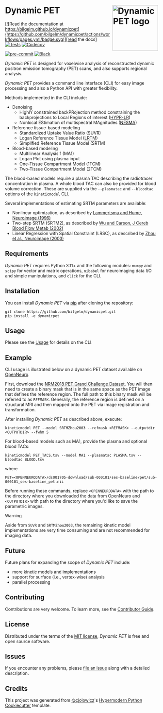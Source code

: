 # Dynamic PET <img src="docs/logo.png" align="right" height="150" alt="Dynamic PET logo"/>

<!-- [![PyPI](https://img.shields.io/pypi/v/dynamicpet.svg)][pypi_]
[![Status](https://img.shields.io/pypi/status/dynamicpet.svg)][status]
[![Python Version](https://img.shields.io/pypi/pyversions/dynamicpet)][python version]
[![License](https://img.shields.io/pypi/l/dynamicpet)][license]
-->

[![Read the documentation at https://bilgelm.github.io/dynamicpet](https://github.com/bilgelm/dynamicpet/actions/workflows/pages.yml/badge.svg)][read the docs]
[![Tests](https://github.com/bilgelm/dynamicpet/workflows/Tests/badge.svg)][tests]
[![Codecov](https://codecov.io/gh/bilgelm/dynamicpet/branch/main/graph/badge.svg)][codecov]

[![pre-commit](https://img.shields.io/badge/pre--commit-enabled-brightgreen?logo=pre-commit&logoColor=white)][pre-commit]
[![Black](https://img.shields.io/badge/code%20style-black-000000.svg)][black]

<!--
[pypi_]: https://pypi.org/project/dynamicpet/
[status]: https://pypi.org/project/dynamicpet/
[python version]: https://pypi.org/project/dynamicpet
-->

[read the docs]: https://bilgelm.github.io/dynamicpet
[tests]: https://github.com/bilgelm/dynamicpet/actions?workflow=Tests
[codecov]: https://app.codecov.io/gh/bilgelm/dynamicpet
[pre-commit]: https://github.com/pre-commit/pre-commit
[black]: https://github.com/psf/black

_Dynamic PET_ is designed for voxelwise analysis of reconstructed dynamic
positron emission tomography (PET) scans, and also supports regional analysis.

_Dynamic PET_ provides a command line interface (CLI) for easy image processing and also a Python API with greater flexibility.

Methods implemented in the CLI include:

- Denoising
  - HighlY constrained backPRojection method constraining the backprojections to Local Regions of interest ([HYPR-LR])
  - Nonlocal EStimation of multispectral MAgnitudes ([NESMA])
- Reference tissue-based modeling
  - Standardized Uptake Value Ratio (SUVR)
  - Logan Reference Tissue Model ([LRTM])
  - Simplified Reference Tissue Model (SRTM)
- Blood-based modeling
  - Multilinear Analysis 1 (MA1)
  - Logan Plot using plasma input
  - One-Tissue Compartment Model (1TCM)
  - Two-Tissue Compartment Model (2TCM)

The blood-based models require a plasma TAC describing the
radiotracer concentration in plasma. A whole blood TAC can also be
provided for blood volume correction. These are supplied via the
`--plasmatac` and `--bloodtac` options of the `kineticmodel` CLI.

Several implementations of estimating SRTM parameters are available:

- Nonlinear optimization, as described by [Lammertsma and Hume, Neuroimage (1996)](https://doi.org/10.1006/nimg.1996.0066)
- Two-step SRTM (SRTM2), as described by [Wu and Carson, J Cereb Blood Flow Metab (2002)](https://doi.org/10.1097/01.WCB.0000033967.83623.34)
- Linear Regression with Spatial Constraint (LRSC), as described by [Zhou et al., Neuroimage (2003)](<https://doi.org/10.1016/S1053-8119(03)00017-X>)

[lrtm]: https://doi.org/10.1097/00004647-199609000-00008
[hypr-lr]: https://doi.org/10.2967/jnumed.109.073999
[nesma]: https://doi.org/10.1111/jon.12537

## Requirements

_Dynamic PET_ requires Python 3.11+ and the following modules:
`numpy` and `scipy` for vector and matrix operations,
`nibabel` for neuroimaging data I/O and simple manipulations, and
`click` for the CLI.

## Installation

You can install _Dynamic PET_ via [pip] after cloning the repository:

```console
git clone https://github.com/bilgelm/dynamicpet.git
pip install -e dynamicpet
```

## Usage

Please see the [Usage] for details on the CLI.

## Example

CLI usage is illustrated below on a dynamic PET dataset available on [OpenNeuro].

First, download the [NRM2018 PET Grand Challenge Dataset](https://openneuro.org/datasets/ds001705/versions/1.0.1/download).
You will then need to create a binary mask that is in the same space as the PET image that defines the reference region. The full path to this binary mask will be referred to as `REFMASK`. Generally, the reference region is defined on a structural MRI and then mapped onto the PET via image registration and transformation.

After installing _Dynamic PET_ as described above, execute:

```console
kineticmodel PET --model SRTMZhou2003 --refmask <REFMASK> --outputdir <OUTPUTDIR> --fwhm 5
```

For blood-based models such as MA1, provide the plasma and optional blood TACs:

```console
kineticmodel PET_TACS.tsv --model MA1 --plasmatac PLASMA.tsv --bloodtac BLOOD.tsv
```

where

```console
PET=<OPENNEURODATA>/ds001705-download/sub-000101/ses-baseline/pet/sub-000101_ses-baseline_pet.nii
```

Before running these commands, replace
`<OPENNEURODATA>` with the path to the directory where you downloaded the data from OpenNeuro and
`<OUTPUTDIR>` with path to the directory where you'd like to save the parametric images.

> [!WARNING]
> Aside from `SUVR` and `SRTMZhou2003`, the remaining kinetic model
> implementations are very time consuming and are not recommended for imaging data.

[openneuro]: https://openneuro.org

## Future

Future plans for expanding the scope of _Dynamic PET_ include:

- more kinetic models and implementations
- support for surface (i.e., vertex-wise) analysis
- parallel processing

## Contributing

Contributions are very welcome.
To learn more, see the [Contributor Guide].

## License

Distributed under the terms of the [MIT license][license],
_Dynamic PET_ is free and open source software.

## Issues

If you encounter any problems,
please [file an issue] along with a detailed description.

## Credits

This project was generated from [@cjolowicz]'s [Hypermodern Python Cookiecutter] template.

[@cjolowicz]: https://github.com/cjolowicz
[pypi]: https://pypi.org/
[hypermodern python cookiecutter]: https://github.com/cjolowicz/cookiecutter-hypermodern-python
[file an issue]: https://github.com/bilgelm/dynamicpet/issues
[pip]: https://pip.pypa.io/

<!-- github-only -->

[license]: https://github.com/bilgelm/dynamicpet/blob/main/LICENSE
[contributor guide]: https://github.com/bilgelm/dynamicpet/blob/main/CONTRIBUTING.md
[usage]: https://dynamicpet.readthedocs.io/en/latest/usage.html
